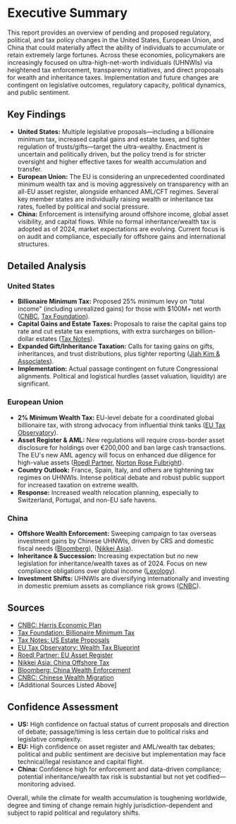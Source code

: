 # Executive Summary
This report provides an overview of pending and proposed regulatory, political, and tax policy changes in the United States, European Union, and China that could materially affect the ability of individuals to accumulate or retain extremely large fortunes. Across these economies, policymakers are increasingly focused on ultra-high-net-worth individuals (UHNWIs) via heightened tax enforcement, transparency initiatives, and direct proposals for wealth and inheritance taxes. Implementation and future changes are contingent on legislative outcomes, regulatory capacity, political dynamics, and public sentiment.

## Key Findings
- **United States:** Multiple legislative proposals—including a billionaire minimum tax, increased capital gains and estate taxes, and tighter regulation of trusts/gifts—target the ultra-wealthy. Enactment is uncertain and politically driven, but the policy trend is for stricter oversight and higher effective taxes for wealth accumulation and transfer.
- **European Union:** The EU is considering an unprecedented coordinated minimum wealth tax and is moving aggressively on transparency with an all-EU asset register, alongside enhanced AML/CFT regimes. Several key member states are individually raising wealth or inheritance tax rates, fuelled by political and social pressure.
- **China:** Enforcement is intensifying around offshore income, global asset visibility, and capital flows. While no formal inheritance/wealth tax is adopted as of 2024, market expectations are evolving. Current focus is on audit and compliance, especially for offshore gains and international structures.

## Detailed Analysis
### United States
- **Billionaire Minimum Tax:** Proposed 25% minimum levy on “total income” (including unrealized gains) for those with $100M+ net worth ([CNBC](https://www.cnbc.com/2024/09/05/harris-economic-plan-tax-unrealized-gains.html), [Tax Foundation](https://taxfoundation.org/blog/harris-unrealized-capital-gains-tax/)).
- **Capital Gains and Estate Taxes:** Proposals to raise the capital gains top rate and cut estate tax exemptions, with extra surcharges on billion-dollar estates ([Tax Notes](https://www.taxnotes.com/research/federal/legislative-documents/proposed-legislation/h.r-9245-american-housing-and-economic-mobility-act-2024/7kjh0)).
- **Expanded Gift/Inheritance Taxation:** Calls for taxing gains on gifts, inheritances, and trust distributions, plus tighter reporting ([Jiah Kim & Associates](https://jiahkimlaw.com/estate-planning/key-2025-biden-budget-tax-reforms-impacting-your-estate-planning/)).
- **Implementation:** Actual passage contingent on future Congressional alignments. Political and logistical hurdles (asset valuation, liquidity) are significant.

### European Union
- **2% Minimum Wealth Tax:** EU-level debate for a coordinated global billionaire tax, with strong advocacy from influential think tanks ([EU Tax Observatory](https://www.taxobservatory.eu/publication/a-blueprint-for-a-coordinated-minimum-effective-taxation-standard-for-ultra-high-net-worth-individuals/)).
- **Asset Register & AML:** New regulations will require cross-border asset disclosure for holdings over €200,000 and ban large cash transactions. The EU's new AML agency will focus on enhanced due diligence for high-value assets ([Roedl Partner](https://www.roedl.com/insights/step-by-step-towards-absolute-transparency-asset-register), [Norton Rose Fulbright](https://www.nortonrosefulbright.com/en/knowledge/publications/644c5392/the-new-eu-amlcft-regime-has-arrived-are-you-ready)).
- **Country Outlook:** France, Spain, Italy, and others are tightening tax regimes on UHNWIs. Intense political debate and robust public support for increased taxation on extreme wealth. 
- **Response:** Increased wealth relocation planning, especially to Switzerland, Portugal, and non-EU safe havens.

### China
- **Offshore Wealth Enforcement:** Sweeping campaign to tax overseas investment gains by Chinese UHNWIs, driven by CRS and domestic fiscal needs ([Bloomberg](https://www.bloomberg.com/news/articles/2024-10-15/china-moves-to-tax-the-ultra-rich-for-overseas-investment-gains)), ([Nikkei Asia](https://asia.nikkei.com/Business/Markets/Wealth-Management/Inside-China-s-data-driven-hunt-for-taxes-on-overseas-gains2)).
- **Inheritance & Succession:** Increasing expectation but no new legislation for inheritance/wealth taxes as of 2024. Focus on new compliance obligations over global income ([Lexology](https://www.lexology.com/library/detail.aspx?g=ed0ab3dd-5ad2-4e72-9697-a52e0fbdb54d)).
- **Investment Shifts:** UHNWIs are diversifying internationally and investing in domestic premium assets as compliance risk grows ([CNBC](https://www.cnbc.com/2024/07/30/where-are-chinas-ultra-rich-parking-their-wealth-amid-a-slowing-economy.html)).

## Sources
- [CNBC: Harris Economic Plan](https://www.cnbc.com/2024/09/05/harris-economic-plan-tax-unrealized-gains.html)
- [Tax Foundation: Billionaire Minimum Tax](https://taxfoundation.org/blog/harris-unrealized-capital-gains-tax/)
- [Tax Notes: US Estate Proposals](https://www.taxnotes.com/research/federal/legislative-documents/proposed-legislation/h.r-9245-american-housing-and-economic-mobility-act-2024/7kjh0)
- [EU Tax Observatory: Wealth Tax Blueprint](https://www.taxobservatory.eu/publication/a-blueprint-for-a-coordinated-minimum-effective-taxation-standard-for-ultra-high-net-worth-individuals/)
- [Roedl Partner: EU Asset Register](https://www.roedl.com/insights/step-by-step-towards-absolute-transparency-asset-register)
- [Nikkei Asia: China Offshore Tax](https://asia.nikkei.com/Business/Markets/Wealth-Management/Inside-China-s-data-driven-hunt-for-taxes-on-overseas-gains2)
- [Bloomberg: China Wealth Enforcement](https://www.bloomberg.com/news/articles/2024-10-15/china-moves-to-tax-the-ultra-rich-for-overseas-investment-gains)
- [CNBC: Chinese Wealth Migration](https://www.cnbc.com/2024/07/30/where-are-chinas-ultra-rich-parking-their-wealth-amid-a-slowing-economy.html)
- [Additional Sources Listed Above]

## Confidence Assessment
- **US:** High confidence on factual status of current proposals and direction of debate; passage/timing is less certain due to political risks and legislative complexity.
- **EU:** High confidence on asset register and AML/wealth tax debates; political and public sentiment are decisive but implementation may face technical/legal resistance and capital flight.
- **China:** Confidence high for enforcement and data-driven compliance; potential inheritance/wealth tax risk is substantial but not yet codified—monitoring advised.

Overall, while the climate for wealth accumulation is toughening worldwide, degree and timing of change remain highly jurisdiction-dependent and subject to rapid political and regulatory shifts.